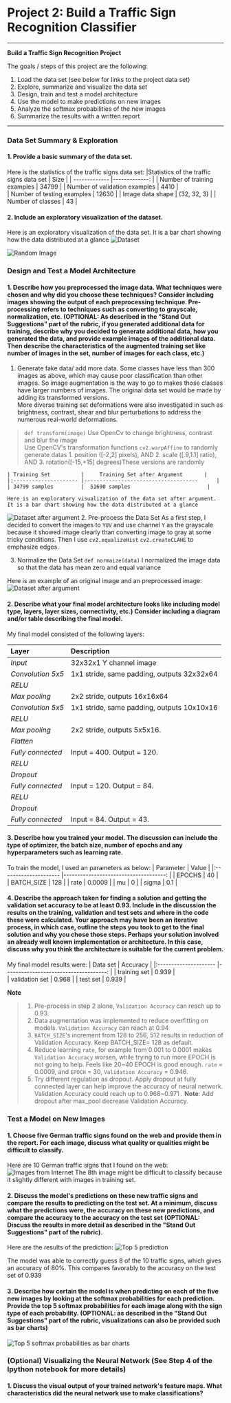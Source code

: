 ﻿# **Project 2: Build a Traffic Sign Recognition Classifier** 

---

**Build a Traffic Sign Recognition Project**

The goals / steps of this project are the following:

 1. Load the data set (see below for links to the project data set)
 2. Explore, summarize and visualize the data set
 3.  Design, train and test a model architecture
 4.  Use the model to make predictions on new images
 5.  Analyze the softmax probabilities of the new images
 6.  Summarize the results with a written report

---
### Data Set Summary & Exploration

#### 1. Provide a basic summary of the data set. 

Here is the statistics of the traffic signs data set:
|Statistics of the traffic signs data set	| Size			| 
| ------------- 							|-------------:	| 
| Number of training examples				| 34799 		| 
| Number of validation examples 			| 4410			|   
| Number of testing examples 				| 12630 		| 
| Image data shape 							| (32, 32, 3) 	| 
| Number of classes 						| 43			|

#### 2. Include an exploratory visualization of the dataset.

Here is an exploratory visualization of the data set. It is a bar chart showing how the data distributed at a glance
![Dataset](https://github.com/LUUTHIENXUAN/Udacity-CarND-Traffic-Sign-Classifier-P2/blob/master/Distribution_Labels_before.png)

![Random Image](https://github.com/LUUTHIENXUAN/Udacity-CarND-Traffic-Sign-Classifier-P2/blob/master/random_image.png)
### Design and Test a Model Architecture

#### 1. Describe how you preprocessed the image data. What techniques were chosen and why did you choose these techniques? Consider including images showing the output of each preprocessing technique. Pre-processing refers to techniques such as converting to grayscale, normalization, etc. (OPTIONAL: As described in the "Stand Out Suggestions" part of the rubric, if you generated additional data for training, describe why you decided to generate additional data, how you generated the data, and provide example images of the additional data. Then describe the characteristics of the augmented training set like number of images in the set, number of images for each class, etc.)

 1. Generate fake data/ add more data.
 Some classes have less than 300 images as above, which may cause poor classification than other images. So image augmentation is the way to go to makes those classes have larger numbers of images. The original data set would be made by adding its transformed versions.  
 More diverse training set deformations were also investigated in such as brightness, contrast, shear and blur perturbations to address the numerous real-world deformations.
  > `def transform(image)`
  > Use OpenCv to change brightness, contrast and blur the image  
  > Use OpenCV's transformation functions `cv2.warpAffine` to randomly generate datas
  >     1. position ([-2,2] pixels), AND
  >     2. scale ([.9,1.1] ratio), AND
  >     3. rotation([-15,+15] degrees)These versions are randomly
     
 	| Training Set         	|     Training Set after Argument		|
	|:--------------------- |-------------------------------------      |
	| 34799 samples         |  51690 samples                         |  
	
	Here is an exploratory visualization of the data set after argument. It is a bar chart showing how the data distributed at a glance
![Dataset after argument](https://github.com/LUUTHIENXUAN/Udacity-CarND-Traffic-Sign-Classifier-P2/blob/master/Distribution_Labels_after.png)
 2. Pre-process the Data Set
As a first step, I decided to convert the images to `YUV` and use channel `Y` as the grayscale
because it showed image clearly than converting image to gray at some tricky conditions.
Then I use `cv2.equalizeHist` `cv2.createCLAHE` to emphasize edges.

 3. Normalize the Data Set `def normaize(data)`
  I normalized the image data so that the data has mean zero and equal variance

Here is an example of an original image and an preprocessed image:
![Dataset after argument](https://github.com/LUUTHIENXUAN/Udacity-CarND-Traffic-Sign-Classifier-P2/blob/master/transform_iamge.png)


#### 2. Describe what your final model architecture looks like including model type, layers, layer sizes, connectivity, etc.) Consider including a diagram and/or table describing the final model.

My final model consisted of the following layers:

| Layer         		|     Description	        					| 
|:--------------------- |:--------------------------------------------- | 
| <i>Input</i>         	| 32x32x1 Y channel image   					| 
| <i>Convolution 5x5</i>| 1x1 stride, same padding, outputs 32x32x64 	|
| <i>RELU</i>			|												|
| <i>Max pooling</i>	| 2x2 stride,  outputs 16x16x64 				|
| <i>Convolution 5x5</i>| 1x1 stride, same padding, outputs 10x10x16   	|
| <i>RELU</i>			|												|
| <i>Max pooling</i>	| 2x2 stride,  outputs 5x5x16.  				|
| <i>Flatten</i>	    | 												|
| <i>Fully connected</i>| Input = 400. Output = 120.					|
| <i>RELU</i>			|												|
| <i>Dropout</i>		|												|
| <i>Fully connected</i>| Input = 120. Output = 84.	     				|
| <i>RELU</i>			|												|
| <i>Dropout</i>		|												|
| <i>Fully connected</i>| Input = 84. Output = 43.      				|

#### 3. Describe how you trained your model. The discussion can include the type of optimizer, the batch size, number of epochs and any hyperparameters such as learning rate.

To train the model, I used an parameters as below:
| Parameter         	|     Value	        					|
|:--------------------- |-------------------------------------: |
| EPOCHS                |  40                               	|  
| BATCH_SIZE            |  128                               	| 
| rate                  |  0.0009                               |
| mu                    |  0		                            |
| sigma                 |  0.1                                  |

  
#### 4. Describe the approach taken for finding a solution and getting the validation set accuracy to be at least 0.93. Include in the discussion the results on the training, validation and test sets and where in the code these were calculated. Your approach may have been an iterative process, in which case, outline the steps you took to get to the final solution and why you chose those steps. Perhaps your solution involved an already well known implementation or architecture. In this case, discuss why you think the architecture is suitable for the current problem.

My final model results were:
| Data set          	|     Accuracy        					|
|:--------------------- |-------------------------------------: |
| training set          |  0.939                               	|  
| validation set        |  0.968                               	| 
| test set              |  0.939	                            |

**Note**
> 1. Pre-process in step 2 alone, `Validation Accuracy` can reach up to 0.93.
> 2. Data augmentation was implemented to reduce overfitting on models. `Validation Accuracy` can reach at 0.94
> 3. `BATCH_SIZE`'s increment from 128 to 256, 512 results in reduction of Validation Accuracy. Keep BATCH_SIZE= 128 as default.
> 4. Reduce learning `rate`, for example from 0.001 to 0.0001 makes `Validation Accuracy` worsen, while trying to run more EPOCH is not
> going to help. Feels like 20~40 EPOCH is good enough.    `rate` =
> 0.0009, and `EPOCH` = 30, `Validation Accuracy` = 0.946.
> 5. Try different regulation as dropout. Apply dropout at fully connected layer can help improve the accuracy of neural network.
> Validation Accuracy could reach up to 0.968~0.971 . 
> **Note**: Add  dropout after  max_pool decrease Validation Accuracy.


### Test a Model on New Images

#### 1. Choose five German traffic signs found on the web and provide them in the report. For each image, discuss what quality or qualities might be difficult to classify.

Here are 10 German traffic signs that I found on the web:
![Images from Internet](https://github.com/LUUTHIENXUAN/Udacity-CarND-Traffic-Sign-Classifier-P2/blob/master/Internet_images.png)
The 8th image might be difficult to classify because it slightly different with images in training set.

#### 2. Discuss the model's predictions on these new traffic signs and compare the results to predicting on the test set. At a minimum, discuss what the predictions were, the accuracy on these new predictions, and compare the accuracy to the accuracy on the test set (OPTIONAL: Discuss the results in more detail as described in the "Stand Out Suggestions" part of the rubric).

Here are the results of the prediction:
![Top 5 prediction](https://github.com/LUUTHIENXUAN/Udacity-CarND-Traffic-Sign-Classifier-P2/blob/master/top5guess.png)

The model was able to correctly guess 8 of the 10 traffic signs, which gives an accuracy of 80%. This compares favorably to the accuracy on the test set of 0.939

#### 3. Describe how certain the model is when predicting on each of the five new images by looking at the softmax probabilities for each prediction. Provide the top 5 softmax probabilities for each image along with the sign type of each probability. (OPTIONAL: as described in the "Stand Out Suggestions" part of the rubric, visualizations can also be provided such as bar charts)

![Top 5 softmax probabilities as bar charts](https://github.com/LUUTHIENXUAN/Udacity-CarND-Traffic-Sign-Classifier-P2/blob/master/top5guess_bar_new.png) 

### (Optional) Visualizing the Neural Network (See Step 4 of the Ipython notebook for more details)
#### 1. Discuss the visual output of your trained network's feature maps. What characteristics did the neural network use to make classifications?



